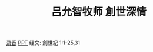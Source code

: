 ﻿---
layout: post
title: 吕允智牧师 創世深情
category: message
tag: message
---

[录音](https://drive.google.com/open?id=1KRYonI0qq5vaLWHaSDEbRSsjUjdWZo5a)  [PPT](https://drive.google.com/open?id=1znPyXdMXbYv2e3MYgn7msMTYU5IYYXx5) 经文: 創世紀 1:1-25,31
